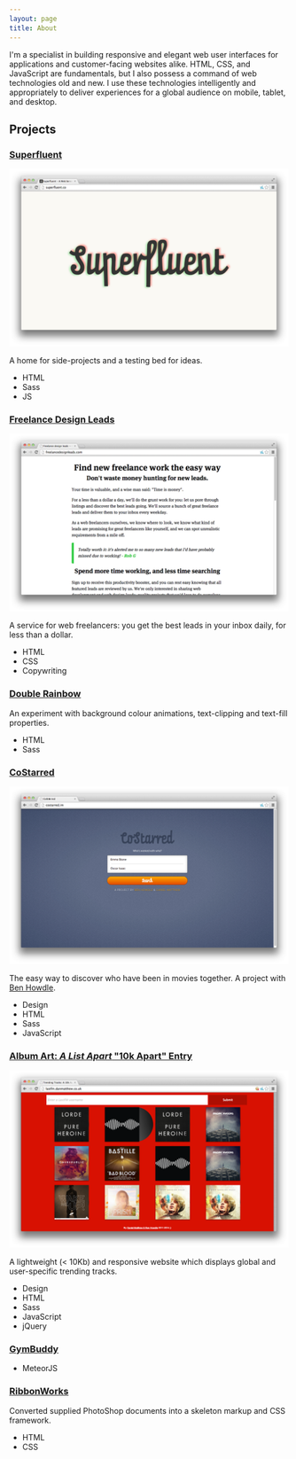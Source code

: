 ```yaml
---
layout: page
title: About
---
```


I'm a specialist in building responsive and elegant web user interfaces for applications and customer-facing websites alike. HTML, CSS, and JavaScript are fundamentals, but I also possess a command of web technologies old and new. I use these technologies intelligently and appropriately to deliver experiences for a global audience on mobile, tablet, and desktop.

## Projects

### [Superfluent](http://superfluent.co)
![Superfluent](/public/img/superfluent.png)

A home for side-projects and a testing bed for ideas.

- HTML
- Sass
- JS



### [Freelance Design Leads](http://leads.danmatthew.co.uk)
![Freelance](/public/img/freelance.png)

A service for web freelancers: you get the best leads in your inbox daily, for less than a dollar.

- HTML
- CSS
- Copywriting

### [Double Rainbow](http://hammr.co/7806257/2)
An experiment with background colour animations, text-clipping and text-fill properties.

- HTML
- Sass

### [CoStarred](http://costarred.im)
![Superfluent](/public/img/costarred.png)

The easy way to discover who have been in movies together. A project with [Ben Howdle](http://benhowdle.im).

- Design
- HTML
- Sass
- JavaScript

### [Album Art: _A List Apart_ "10k Apart" Entry](http://lastfm.danmatthew.co.uk)
![Last.fm](/public/img/lastfm.png)

A lightweight (< 10Kb) and responsive website which displays global and user-specific trending tracks.

- Design
- HTML
- Sass
- JavaScript
- jQuery

### [GymBuddy](http://gymbuddy.meteor.com)
- MeteorJS

### [RibbonWorks](http://ribbonworks.co.uk)
Converted supplied PhotoShop documents into a skeleton markup and CSS framework.

- HTML
- CSS
